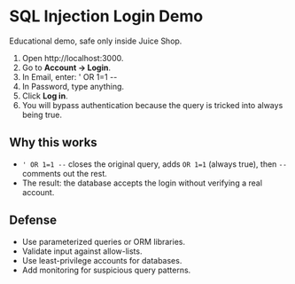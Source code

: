 # SQL Injection Login Demo

Educational demo, safe only inside Juice Shop.

1. Open http://localhost:3000.
2. Go to **Account → Login**.
3. In Email, enter:
   ' OR 1=1 --
4. In Password, type anything.
5. Click **Log in**.
6. You will bypass authentication because the query is tricked into always being true.

## Why this works
- `' OR 1=1 --` closes the original query, adds `OR 1=1` (always true), then `--` comments out the rest.  
- The result: the database accepts the login without verifying a real account.

## Defense
- Use parameterized queries or ORM libraries.  
- Validate input against allow-lists.  
- Use least-privilege accounts for databases.  
- Add monitoring for suspicious query patterns.
